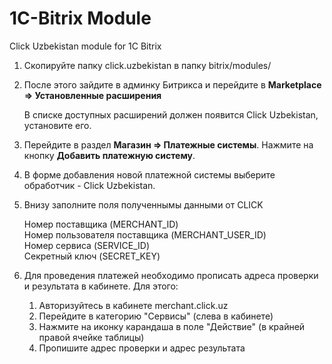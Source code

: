 # 1C-Bitrix Module
Click Uzbekistan module for 1C Bitrix

1. Скопируйте папку click.uzbekistan в папку bitrix/modules/
2. После этого зайдите в админку Битрикса и перейдите в 
   **Marketplace => Установленные расширения**
   
   В списке доступных расширений должен появится Click Uzbekistan, установите его.
   
3. Перейдите в раздел **Магазин => Платежные системы**. Нажмите на кнопку **Добавить платежную систему**.
4. В форме добавления новой платежной системы выберите обработчик - Click Uzbekistan.
5. Внизу заполните поля полученнымы данными от CLICK  

   Номер поставщика (MERCHANT_ID)   
   Номер пользователя поставщика (MERCHANT_USER_ID)   
   Номер сервиса (SERVICE_ID)   
   Секретный ключ (SECRET_KEY)
   
6. Для проведения платежей необходимо прописать адреса проверки и результата в кабинете. Для этого:
   1. Авторизуйтесь в кабинете merchant.click.uz
   2. Перейдите в категорию "Сервисы" (слева в кабинете)
   3. Нажмите на иконку карандаша в поле "Действие" (в крайней правой ячейке таблицы)
   4. Пропишите адрес проверки и адрес результата